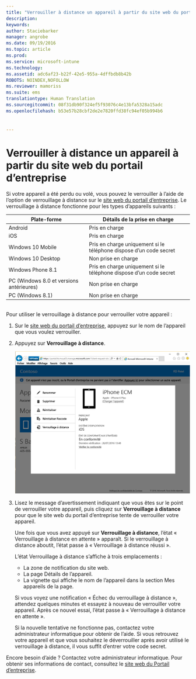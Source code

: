 ```yaml
---
title: "Verrouiller à distance un appareil à partir du site web du portail d’entreprise | Microsoft Intune"
description: 
keywords: 
author: Staciebarker
manager: angrobe
ms.date: 09/19/2016
ms.topic: article
ms.prod: 
ms.service: microsoft-intune
ms.technology: 
ms.assetid: adc6af23-b22f-42e5-955a-4dffbdb8b42b
ROBOTS: NOINDEX,NOFOLLOW
ms.reviewer: mamoriss
ms.suite: ems
translationtype: Human Translation
ms.sourcegitcommit: 08f31db90f324ef5f93076c4e13bfa5328a15adc
ms.openlocfilehash: b53e57b28cbf2de2e7820ffd38fc94ef05b994b6


---
```



# Verrouiller à distance un appareil à partir du site web du portail d’entreprise

Si votre appareil a été perdu ou volé, vous pouvez le verrouiller à l’aide de l’option de verrouillage à distance sur le [site web du portail d’entreprise](http://portal.manage.microsoft.com). Le verrouillage à distance fonctionne pour les types d’appareils suivants :

Plate-forme  |Détails de la prise en charge  
---------|---------
Android | Pris en charge       
iOS | Pris en charge
Windows 10 Mobile | Pris en charge uniquement si le téléphone dispose d’un code secret     
Windows 10 Desktop | Non prise en charge  
Windows Phone 8.1 | Pris en charge uniquement si le téléphone dispose d’un code secret
PC (Windows 8.0 et versions antérieures) | Non prise en charge       
PC (Windows 8.1) | Non prise en charge

</br>
Pour utiliser le verrouillage à distance pour verrouiller votre appareil :

1.  Sur le [site web du portail d’entreprise](http://portal.manage.microsoft.com), appuyez sur le nom de l’appareil que vous voulez verrouiller.

2.  Appuyez sur **Verrouillage à distance**.

    ![remote-lock-option-on-company-portal-website](./media/iwp-screen-with-all-options.png)

3.  Lisez le message d’avertissement indiquant que vous êtes sur le point de verrouiller votre appareil, puis cliquez sur **Verrouillage à distance** pour que le site web du portail d’entreprise tente de verrouiller votre appareil.

    Une fois que vous avez appuyé sur **Verrouillage à distance**, l’état « Verrouillage à distance en attente » apparaît.  Si le verrouillage à distance aboutit, l’état passe à « Verrouillage à distance réussi ».

    L’état Verrouillage à distance s’affiche à trois emplacements :

    * La zone de notification du site web.
    * La page Détails de l’appareil.
    * La vignette qui affiche le nom de l’appareil dans la section Mes appareils de la page.

    Si vous voyez une notification « Échec du verrouillage à distance », attendez quelques minutes et essayez à nouveau de verrouiller votre appareil. Après ce nouvel essai, l’état passe à « Verrouillage à distance en attente ».

    Si la nouvelle tentative ne fonctionne pas, contactez votre administrateur informatique pour obtenir de l’aide. Si vous retrouvez votre appareil et que vous souhaitez le déverrouiller après avoir utilisé le verrouillage à distance, il vous suffit d’entrer votre code secret.

Encore besoin d’aide ? Contactez votre administrateur informatique. Pour obtenir ses informations de contact, consultez le [site web du Portail d’entreprise](http://portal.manage.microsoft.com).




<!--HONumber=Oct16_HO2-->


